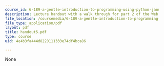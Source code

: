 ```yaml
---
course_id: 6-189-a-gentle-introduction-to-programming-using-python-january-iap-2008
description: Lecture handout with a walk through for part 2 of the Web indexer lab.
file_location: /coursemedia/6-189-a-gentle-introduction-to-programming-using-python-january-iap-2008/4e4b3fa444d8220111333e74df4bca86_handout5.pdf
file_type: application/pdf
layout: pdf
title: handout5.pdf
type: course
uid: 4e4b3fa444d8220111333e74df4bca86

---
```

None